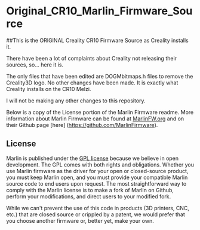 # Original_CR10_Marlin_Firmware_Source

##This is the ORIGINAL Creality CR10 Firmware Source as Creality installs it.

There have been a lot of complaints about Creality not releasing their sources, so... here it is.

The only files that have been edited are DOGMbitmaps.h files to remove the Creality3D logo.
No other changes have been made. It is exactly what Creality installs on the CR10 Melzi.

I will not be making any other changes to this repository.

Below is a copy of the License portion of the Marlin Firmware readme.
More information about Marlin Firmware can be found at [MarlinFW.org](http://marlinfw.org) and on their Github page [here] (https://github.com/MarlinFirmware).

## License

Marlin is published under the [GPL license](https://github.com/COPYING.md) because we believe in open development. The GPL comes with both rights and obligations. Whether you use Marlin firmware as the driver for your open or closed-source product, you must keep Marlin open, and you must provide your compatible Marlin source code to end users upon request. The most straightforward way to comply with the Marlin license is to make a fork of Marlin on Github, perform your modifications, and direct users to your modified fork.

While we can't prevent the use of this code in products (3D printers, CNC, etc.) that are closed source or crippled by a patent, we would prefer that you choose another firmware or, better yet, make your own.
